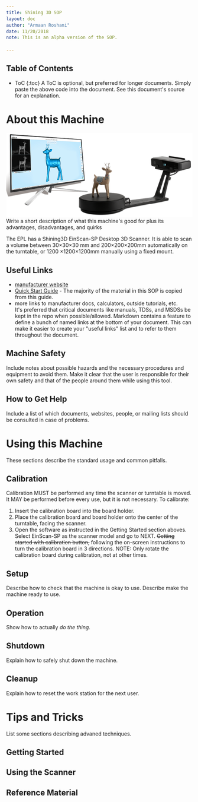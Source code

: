 ```yaml
---
title: Shining 3D SOP
layout: doc
author: "Armaan Roshani"
date: 11/20/2018
note: This is an alpha version of the SOP.

---
```



## Table of Contents
<!-- {:.no_toc} -->
* ToC
{:toc}
A ToC is optional, but preferred for longer documents.
Simply paste the above code into the document.
See this document's source for an explanation.


# About this Machine
![picture of the machine](img/shining_3D_image_1.png)
Write a short description of what this machine's good for plus its advantages, disadvantages, and quirks

The EPL has a Shining3D EinScan-SP Desktop 3D Scanner. It is able to scan a volume between 30×30×30 mm and 200×200×200mm automatically on the turntable, or 1200 ×1200×1200mm manually using a fixed mount.

## Useful Links
- [manufacturer website](https://www.einscan.com/einscan-se-sp)
- [Quick Start Guide] - The majority of the material in this SOP is copied from this guide.
- more links to manufacturer docs, calculators, outside tutorials, etc.  
It's preferred that critical documents like manuals, TDSs, and MSDSs be kept in the repo when possible/allowed.
Markdown contains a feature to define a bunch of named links at the bottom of your document.
This can make it easier to create your "useful links" list and to refer to them throughout the document.

## Machine Safety
Include notes about possible hazards and the necessary procedures and equipment to avoid them.
Make it clear that the user is responsible for their own safety 
and that of the people around them while using this tool.

## How to Get Help
Include a list of which documents, websites, people, or mailing lists should be consulted in case of problems.

# Using this Machine
These sections describe the standard usage and common pitfalls.

## Calibration

Calibration MUST be performed any time the scanner or turntable is moved. It MAY be performed before every use, but it is not necessary. To calibrate:
1. Insert the calibration board into the board holder.
2. Place the calibration board and board holder onto the center of the turntable, facing the scanner.
3. Open the software as instructed in the Getting Started section aboves. Select EinScan-SP as the scanner model and go to NEXT. ~~Getting started with calibration button,~~ following the on-screen instructions to turn the calibration board in 3 directions. 
NOTE: Only rotate the calibration board during calibration, not at other times.

## Setup
Describe how to check that the machine is okay to use.
Describe make the machine ready to use.

## Operation
Show how to actually *do the thing*.

## Shutdown
Explain how to safely shut down the machine.

## Cleanup
Explain how to reset the work station for the next user.

# Tips and Tricks
List some sections describing advaned techniques.








## Getting Started


  





## Using the Scanner
  

  
## Reference Material

[Quick Start Guide]: EinScan-SP-Quick-Guide-compressed.pdf
